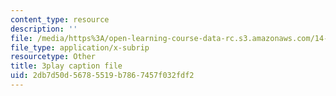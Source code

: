 ```yaml
---
content_type: resource
description: ''
file: /media/https%3A/open-learning-course-data-rc.s3.amazonaws.com/14-01-principles-of-microeconomics-fall-2018/2db7d50d56785519b7867457f032fdf2_oFL2Hxqg7eo.vtt
file_type: application/x-subrip
resourcetype: Other
title: 3play caption file
uid: 2db7d50d-5678-5519-b786-7457f032fdf2
---
```

